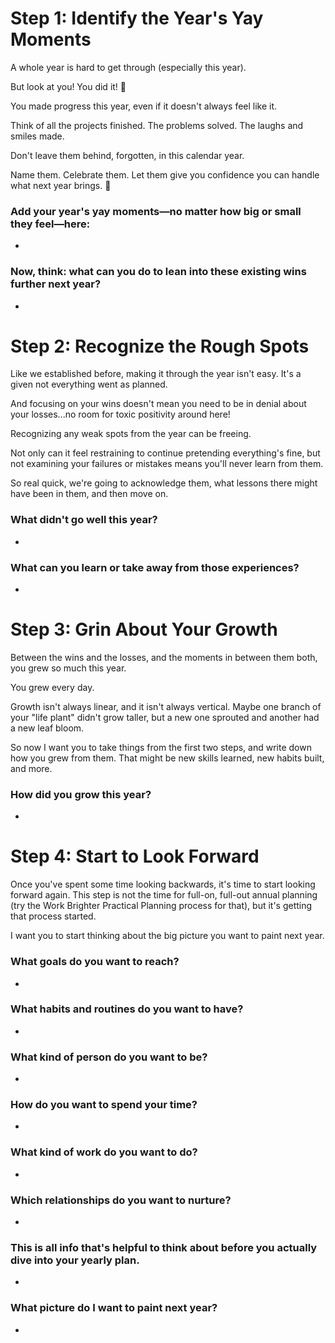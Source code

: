 # Step 1: Identify the Year's Yay Moments

A whole year is hard to get through (especially this year). 

But look at you! You did it! 🎉 

You made progress this year, even if it doesn't always feel like it. 

Think of all the projects finished. The problems solved. The laughs and smiles made.

Don't leave them behind, forgotten, in this calendar year.

Name them. Celebrate them. Let them give you confidence you can handle what next year brings. 🙌

### Add your year's yay moments—no matter how big or small they feel—here:

- 

### Now, think: what can you do to lean into these existing wins further next year?

- 



# Step 2: Recognize the Rough Spots

Like we established before, making it through the year isn't easy. It's a given not everything went as planned. 

And focusing on your wins doesn't mean you need to be in denial about your losses...no room for toxic positivity around here!

Recognizing any weak spots from the year can be freeing. 

Not only can it feel restraining to continue pretending everything's fine, but not examining your failures or mistakes means you'll never learn from them.

So real quick, we're going to acknowledge them, what lessons there might have been in them, and then move on. 

### What didn't go well this year?

- 

### What can you learn or take away from those experiences?

- 



# Step 3: Grin About Your Growth

Between the wins and the losses, and the moments in between them both, you grew so much this year.

You grew every day.

Growth isn't always linear, and it isn't always vertical. Maybe one branch of your "life plant" didn't grow taller, but a new one sprouted and another had a new leaf bloom.

So now I want you to take things from the first two steps, and write down how you grew from them. That might be new skills learned, new habits built, and more.

### How did you grow this year?

- 



# Step 4: Start to Look Forward

Once you've spent some time looking backwards, it's time to start looking forward again. This step is not the time for full-on, full-out annual planning (try the Work Brighter Practical Planning process for that), but it's getting that process started.

I want you to start thinking about the big picture you want to paint next year. 

### What goals do you want to reach?

- 

### What habits and routines do you want to have?

- 

### What kind of person do you want to be?

- 

### How do you want to spend your time?

- 

### What kind of work do you want to do?

- 

### Which relationships do you want to nurture?

- 

### This is all info that's helpful to think about before you actually dive into your yearly plan.

- 

### What picture do I want to paint next year?

- 

